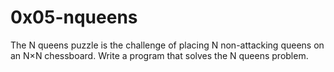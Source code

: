 # 0x05-nqueens
The N queens puzzle is the challenge of placing N non-attacking queens on an N×N chessboard. Write a program that solves the N queens problem.
